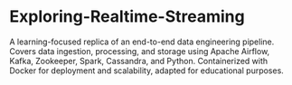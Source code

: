 # Exploring-Realtime-Streaming
A learning-focused replica of an end-to-end data engineering pipeline. Covers data ingestion, processing, and storage using Apache Airflow, Kafka, Zookeeper, Spark, Cassandra, and Python. Containerized with Docker for deployment and scalability, adapted for educational purposes.
